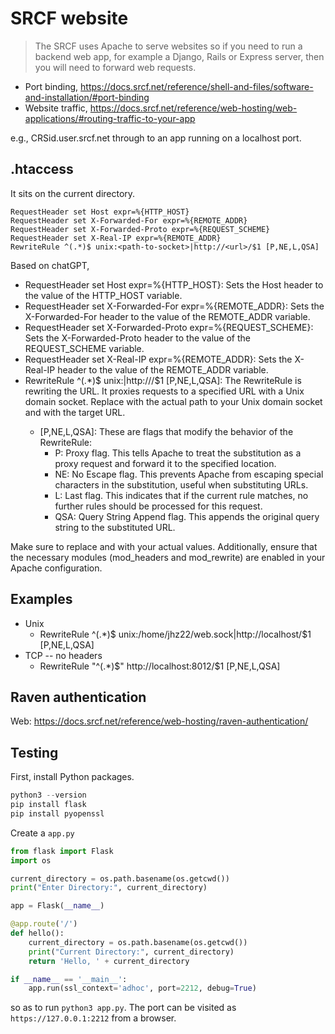 # SRCF website

> The SRCF uses Apache to serve websites so if you need to run a backend web app, for example a Django, Rails or Express server, then you will need to forward web requests.

- Port binding, <https://docs.srcf.net/reference/shell-and-files/software-and-installation/#port-binding>
- Website traffic, <https://docs.srcf.net/reference/web-hosting/web-applications/#routing-traffic-to-your-app>

e.g., CRSid.user.srcf.net through to an app running on a localhost port.

## .htaccess

It sits on the current directory.

```
RequestHeader set Host expr=%{HTTP_HOST}
RequestHeader set X-Forwarded-For expr=%{REMOTE_ADDR}
RequestHeader set X-Forwarded-Proto expr=%{REQUEST_SCHEME}
RequestHeader set X-Real-IP expr=%{REMOTE_ADDR}
RewriteRule ^(.*)$ unix:<path-to-socket>|http://<url>/$1 [P,NE,L,QSA]
```

Based on chatGPT,

* RequestHeader set Host expr=%{HTTP_HOST}: Sets the Host header to the value of the HTTP_HOST variable.
* RequestHeader set X-Forwarded-For expr=%{REMOTE_ADDR}: Sets the X-Forwarded-For header to the value of the REMOTE_ADDR variable.
* RequestHeader set X-Forwarded-Proto expr=%{REQUEST_SCHEME}: Sets the X-Forwarded-Proto header to the value of the REQUEST_SCHEME variable.
* RequestHeader set X-Real-IP expr=%{REMOTE_ADDR}: Sets the X-Real-IP header to the value of the REMOTE_ADDR variable.
* RewriteRule ^(.*)$ unix:<path-to-socket>|http://<url>/$1 [P,NE,L,QSA]: The RewriteRule is rewriting the URL. It proxies requests to a specified URL with a Unix domain socket. Replace <path-to-socket> with the actual path to your Unix domain socket and <url> with the target URL.
  - [P,NE,L,QSA]: These are flags that modify the behavior of the RewriteRule:
      - P: Proxy flag. This tells Apache to treat the substitution as a proxy request and forward it to the specified location.
      - NE: No Escape flag. This prevents Apache from escaping special characters in the substitution, useful when substituting URLs.
      - L: Last flag. This indicates that if the current rule matches, no further rules should be processed for this request.
      - QSA: Query String Append flag. This appends the original query string to the substituted URL.

Make sure to replace <path-to-socket> and <url> with your actual values. Additionally, ensure that the necessary modules (mod_headers and mod_rewrite) are enabled in your Apache configuration.

## Examples

* Unix
  - RewriteRule ^(.*)\$ unix:/home/jhz22/web.sock|http://localhost/\$1 [P,NE,L,QSA]
* TCP -- no headers
  - RewriteRule "^(.*)\$" http://localhost:8012/\$1 [P,NE,L,QSA]

## Raven authentication

Web: <https://docs.srcf.net/reference/web-hosting/raven-authentication/>

## Testing

First, install Python packages.

```python
python3 --version
pip install flask
pip install pyopenssl
```

Create a `app.py`

```python
from flask import Flask
import os

current_directory = os.path.basename(os.getcwd())
print("Enter Directory:", current_directory)

app = Flask(__name__)

@app.route('/')
def hello():
    current_directory = os.path.basename(os.getcwd())
    print("Current Directory:", current_directory)
    return 'Hello, ' + current_directory

if __name__ == '__main__':
    app.run(ssl_context='adhoc', port=2212, debug=True)
```

so as to run `python3 app.py`. The port can be visited as `https://127.0.0.1:2212` from a browser.

